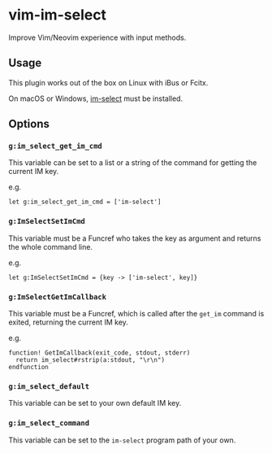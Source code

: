 # vim-im-select
Improve Vim/Neovim experience with input methods.

## Usage

This plugin works out of the box on Linux with iBus or Fcitx.

On macOS or Windows, [im-select](https://github.com/daipeihust/im-select) must be installed.

## Options

### `g:im_select_get_im_cmd`

This variable can be set to a list or a string of the command for getting the current IM key.

e.g.

```vim
let g:im_select_get_im_cmd = ['im-select']
```

### `g:ImSelectSetImCmd`

This variable must be a Funcref who takes the key as argument and returns the whole
command line.

e.g.

```vim
let g:ImSelectSetImCmd = {key -> ['im-select', key]}
```

### `g:ImSelectGetImCallback`

This variable must be a Funcref, which is called after the `get_im` command is exited,
returning the current IM key.

e.g.

```vim
function! GetImCallback(exit_code, stdout, stderr)
  return im_select#rstrip(a:stdout, "\r\n")
endfunction
```

### `g:im_select_default`

This variable can be set to your own default IM key.

### `g:im_select_command`

This variable can be set to the `im-select` program path of your own.
